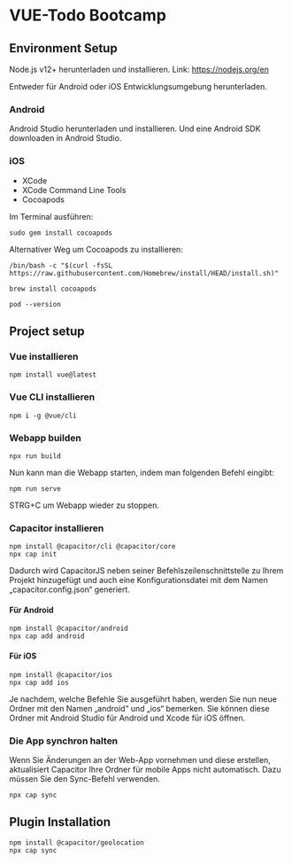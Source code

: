 # VUE-Todo Bootcamp

## Environment Setup
Node.js v12+ herunterladen und installieren. Link: https://nodejs.org/en

Entweder für Android oder iOS Entwicklungsumgebung herunterladen.
### Android
Android Studio herunterladen und installieren. Und eine Android SDK downloaden in Android Studio.
### iOS
- XCode
- XCode Command Line Tools
- Cocoapods

Im Terminal ausführen:
```
sudo gem install cocoapods
```
Alternativer Weg um Cocoapods zu installieren:
```
/bin/bash -c "$(curl -fsSL https://raw.githubusercontent.com/Homebrew/install/HEAD/install.sh)"
```
```
brew install cocoapods
```

```
pod --version
```

## Project setup
### Vue installieren
```
npm install vue@latest
```

### Vue CLI installieren
```
npm i -g @vue/cli
```

### Webapp builden
```
npx run build
```
Nun kann man die Webapp starten, indem man folgenden Befehl eingibt:
```
npm run serve
```
STRG+C um Webapp wieder zu stoppen.
### Capacitor installieren
```
npm install @capacitor/cli @capacitor/core
npx cap init
```
Dadurch wird CapacitorJS neben seiner Befehlszeilenschnittstelle zu Ihrem Projekt hinzugefügt und auch eine Konfigurationsdatei mit dem Namen „capacitor.config.json“ generiert.
#### Für Android
```
npm install @capacitor/android
npx cap add android
```
#### Für iOS
```
npm install @capacitor/ios
npx cap add ios
```
Je nachdem, welche Befehle Sie ausgeführt haben, werden Sie nun neue Ordner mit den Namen „android“ und „ios“ bemerken. Sie können diese Ordner mit Android Studio für Android und Xcode für iOS öffnen.

### Die App synchron halten
Wenn Sie Änderungen an der Web-App vornehmen und diese erstellen, aktualisiert Capacitor Ihre Ordner für mobile Apps nicht automatisch. Dazu müssen Sie den Sync-Befehl verwenden.
```
npx cap sync
```

## Plugin Installation
```
npm install @capacitor/geolocation
npx cap sync
```
